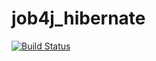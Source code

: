 # job4j_hibernate
[![Build Status](https://app.travis-ci.com/DlNZzz/job4j_hibernate.svg?branch=main)](https://app.travis-ci.com/DlNZzz/job4j_hibernate)
